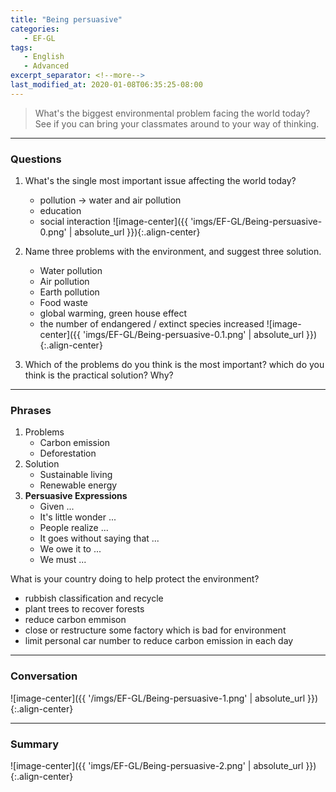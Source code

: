 ```yaml
---
title: "Being persuasive"
categories:
   - EF-GL
tags:
   - English
   - Advanced
excerpt_separator: <!--more-->
last_modified_at: 2020-01-08T06:35:25-08:00
---
```

> What's the biggest environmental problem facing the world today? See if you can bring your classmates around to your way of thinking.
<!--more-->

----------------------
### Questions
1. What's the single most important issue affecting the world today?
   * pollution -> water and air pollution
   * education
   * social interaction
![image-center]({{ 'imgs/EF-GL/Being-persuasive-0.png' | absolute_url }}){:.align-center}

2. Name three problems with the environment, and suggest three solution.
   * Water pollution
   * Air pollution
   * Earth pollution
   * Food waste
   * global warming, green house effect
   * the number of endangered / extinct species increased
![image-center]({{ 'imgs/EF-GL/Being-persuasive-0.1.png' | absolute_url }}){:.align-center}

1. Which of the problems do you think is the most important? which do you think is the practical solution? Why? 

---------------------- 
### Phrases
1. Problems
   * Carbon emission
   * Deforestation
2. Solution
   * Sustainable living
   * Renewable energy
3. **Persuasive Expressions**
   * Given ...
   * It's little wonder ...
   * People realize ...
   * It goes without saying that ...
   * We owe it to ...
   * We must ...

What is your country doing to help protect the environment?
- rubbish classification and recycle
- plant trees to recover forests
- reduce carbon emmison
- close or restructure some factory which is bad for environment
- limit personal car number to reduce carbon emission in each day

----------------------
### Conversation
![image-center]({{ '/imgs/EF-GL/Being-persuasive-1.png' | absolute_url }}){:.align-center}

----------------------
### Summary

![image-center]({{ 'imgs/EF-GL/Being-persuasive-2.png' | absolute_url }}){:.align-center}



